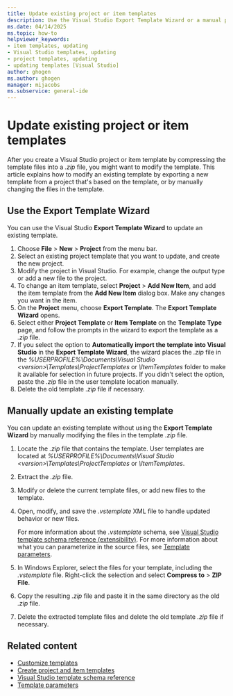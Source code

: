 ```yaml
---
title: Update existing project or item templates
description: Use the Visual Studio Export Template Wizard or a manual process to update existing project or item templates.
ms.date: 04/14/2025
ms.topic: how-to
helpviewer_keywords:
- item templates, updating
- Visual Studio templates, updating
- project templates, updating
- updating templates [Visual Studio]
author: ghogen
ms.author: ghogen
manager: mijacobs
ms.subservice: general-ide
---
```

# Update existing project or item templates

After you create a Visual Studio project or item template by compressing the template files into a *.zip* file, you might want to modify the template. This article explains how to modify an existing template by exporting a new template from a project that's based on the template, or by manually changing the files in the template.

## Use the Export Template Wizard

You can use the Visual Studio **Export Template Wizard** to update an existing template.

1. Choose **File** > **New** > **Project** from the menu bar.
1. Select an existing project template that you want to update, and create the new project.
1. Modify the project in Visual Studio. For example, change the output type or add a new file to the project.
1. To change an item template, select **Project** > **Add New Item**, and add the item template from the **Add New Item** dialog box. Make any changes you want in the item.
1. On the **Project** menu, choose **Export Template**. The **Export Template Wizard** opens.
1. Select either **Project Template** or **Item Template** on the **Template Type** page, and follow the prompts in the wizard to export the template as a *.zip* file.
1. If you select the option to **Automatically import the template into Visual Studio** in the **Export Template Wizard**, the wizard places the *.zip* file in the *%USERPROFILE%\Documents\Visual Studio \<version\>\Templates\ProjectTemplates* or *\\ItemTemplates* folder to make it available for selection in future projects. If you didn't select the option, paste the *.zip* file in the user template location manually.
1. Delete the old template *.zip* file if necessary.

## Manually update an existing template

You can update an existing template without using the **Export Template Wizard** by manually modifying the files in the template *.zip* file.

1. Locate the *.zip* file that contains the template. User templates are located at *%USERPROFILE%\Documents\Visual Studio \<version\>\Templates\ProjectTemplates* or *\\ItemTemplates*.
1. Extract the *.zip* file.
1. Modify or delete the current template files, or add new files to the template.
1. Open, modify, and save the *.vstemplate* XML file to handle updated behavior or new files.

    For more information about the *.vstemplate* schema, see [Visual Studio template schema reference (extensibility)](../extensibility/visual-studio-template-schema-reference.md). For more information about what you can parameterize in the source files, see [Template parameters](template-parameters.md).

1. In Windows Explorer, select the files for your template, including the *.vstemplate* file. Right-click the selection and select **Compress to** > **ZIP File**.
1. Copy the resulting *.zip* file and paste it in the same directory as the old *.zip* file.
1. Delete the extracted template files and delete the old template *.zip* file if necessary.

## Related content

- [Customize templates](customizing-project-and-item-templates.md)
- [Create project and item templates](creating-project-and-item-templates.md)
- [Visual Studio template schema reference](../extensibility/visual-studio-template-schema-reference.md)
- [Template parameters](template-parameters.md)
